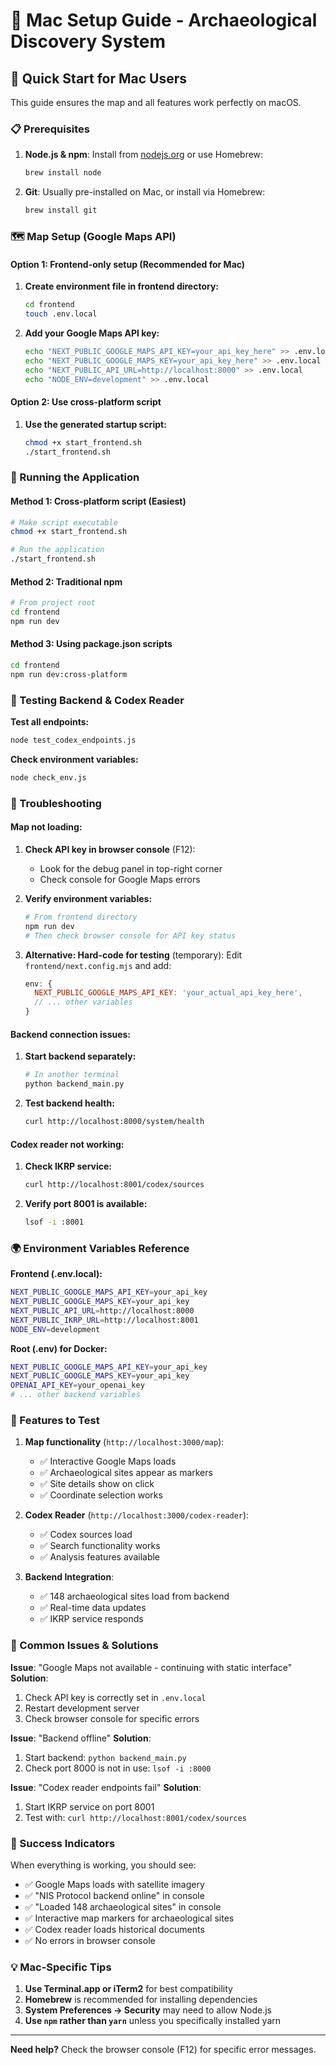 # 🍎 Mac Setup Guide - Archaeological Discovery System

## 🚀 Quick Start for Mac Users

This guide ensures the map and all features work perfectly on macOS.

### 📋 Prerequisites

1. **Node.js & npm**: Install from [nodejs.org](https://nodejs.org/) or use Homebrew:
   ```bash
   brew install node
   ```

2. **Git**: Usually pre-installed on Mac, or install via Homebrew:
   ```bash
   brew install git
   ```

### 🗺️ Map Setup (Google Maps API)

#### Option 1: Frontend-only setup (Recommended for Mac)
1. **Create environment file in frontend directory:**
   ```bash
   cd frontend
   touch .env.local
   ```

2. **Add your Google Maps API key:**
   ```bash
   echo "NEXT_PUBLIC_GOOGLE_MAPS_API_KEY=your_api_key_here" >> .env.local
   echo "NEXT_PUBLIC_GOOGLE_MAPS_KEY=your_api_key_here" >> .env.local
   echo "NEXT_PUBLIC_API_URL=http://localhost:8000" >> .env.local
   echo "NODE_ENV=development" >> .env.local
   ```

#### Option 2: Use cross-platform script
1. **Use the generated startup script:**
   ```bash
   chmod +x start_frontend.sh
   ./start_frontend.sh
   ```

### 🎯 Running the Application

#### Method 1: Cross-platform script (Easiest)
```bash
# Make script executable
chmod +x start_frontend.sh

# Run the application
./start_frontend.sh
```

#### Method 2: Traditional npm
```bash
# From project root
cd frontend
npm run dev
```

#### Method 3: Using package.json scripts
```bash
cd frontend
npm run dev:cross-platform
```

### 🧪 Testing Backend & Codex Reader

**Test all endpoints:**
```bash
node test_codex_endpoints.js
```

**Check environment variables:**
```bash
node check_env.js
```

### 🔧 Troubleshooting

#### Map not loading:
1. **Check API key in browser console** (F12):
   - Look for the debug panel in top-right corner
   - Check console for Google Maps errors

2. **Verify environment variables:**
   ```bash
   # From frontend directory
   npm run dev
   # Then check browser console for API key status
   ```

3. **Alternative: Hard-code for testing** (temporary):
   Edit `frontend/next.config.mjs` and add:
   ```javascript
   env: {
     NEXT_PUBLIC_GOOGLE_MAPS_API_KEY: 'your_actual_api_key_here',
     // ... other variables
   }
   ```

#### Backend connection issues:
1. **Start backend separately:**
   ```bash
   # In another terminal
   python backend_main.py
   ```

2. **Test backend health:**
   ```bash
   curl http://localhost:8000/system/health
   ```

#### Codex reader not working:
1. **Check IKRP service:**
   ```bash
   curl http://localhost:8001/codex/sources
   ```

2. **Verify port 8001 is available:**
   ```bash
   lsof -i :8001
   ```

### 🌍 Environment Variables Reference

**Frontend (.env.local):**
```bash
NEXT_PUBLIC_GOOGLE_MAPS_API_KEY=your_api_key
NEXT_PUBLIC_GOOGLE_MAPS_KEY=your_api_key
NEXT_PUBLIC_API_URL=http://localhost:8000
NEXT_PUBLIC_IKRP_URL=http://localhost:8001
NODE_ENV=development
```

**Root (.env) for Docker:**
```bash
NEXT_PUBLIC_GOOGLE_MAPS_API_KEY=your_api_key
NEXT_PUBLIC_GOOGLE_MAPS_KEY=your_api_key
OPENAI_API_KEY=your_openai_key
# ... other backend variables
```

### 📱 Features to Test

1. **Map functionality** (`http://localhost:3000/map`):
   - ✅ Interactive Google Maps loads
   - ✅ Archaeological sites appear as markers
   - ✅ Site details show on click
   - ✅ Coordinate selection works

2. **Codex Reader** (`http://localhost:3000/codex-reader`):
   - ✅ Codex sources load
   - ✅ Search functionality works
   - ✅ Analysis features available

3. **Backend Integration**:
   - ✅ 148 archaeological sites load from backend
   - ✅ Real-time data updates
   - ✅ IKRP service responds

### 🚨 Common Issues & Solutions

**Issue**: "Google Maps not available - continuing with static interface"
**Solution**: 
1. Check API key is correctly set in `.env.local`
2. Restart development server
3. Check browser console for specific errors

**Issue**: "Backend offline"
**Solution**:
1. Start backend: `python backend_main.py`
2. Check port 8000 is not in use: `lsof -i :8000`

**Issue**: "Codex reader endpoints fail"
**Solution**:
1. Start IKRP service on port 8001
2. Test with: `curl http://localhost:8001/codex/sources`

### 🎉 Success Indicators

When everything is working, you should see:
- ✅ Google Maps loads with satellite imagery
- ✅ "NIS Protocol backend online" in console
- ✅ "Loaded 148 archaeological sites" in console
- ✅ Interactive map markers for archaeological sites
- ✅ Codex reader loads historical documents
- ✅ No errors in browser console

### 💡 Mac-Specific Tips

1. **Use Terminal.app or iTerm2** for best compatibility
2. **Homebrew** is recommended for installing dependencies
3. **System Preferences → Security** may need to allow Node.js
4. **Use `npm` rather than `yarn`** unless you specifically installed yarn

---

**Need help?** Check the browser console (F12) for specific error messages. 